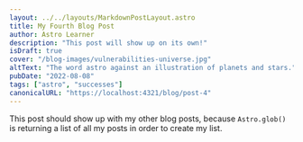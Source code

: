 ```yaml
---
layout: ../../layouts/MarkdownPostLayout.astro
title: My Fourth Blog Post
author: Astro Learner
description: "This post will show up on its own!"
isDraft: true
cover: "/blog-images/vulnerabilities-universe.jpg"
altText: "The word astro against an illustration of planets and stars."
pubDate: "2022-08-08"
tags: ["astro", "successes"]
canonicalURL: "https://localhost:4321/blog/post-4"
---
```

This post should show up with my other blog posts, because `Astro.glob()` is returning a list of all my posts in order to create my list.